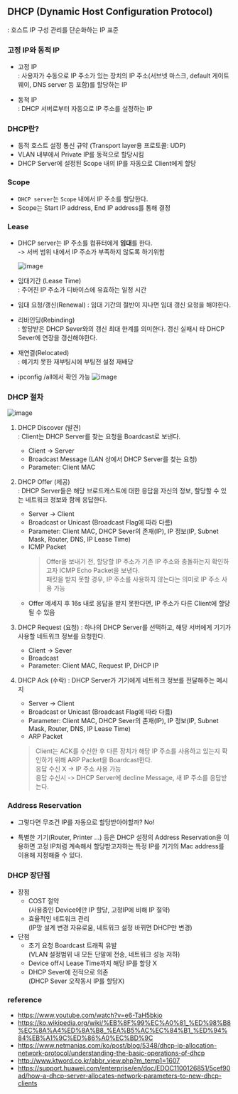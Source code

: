 ## DHCP (Dynamic Host Configuration Protocol)

: 호스트 IP 구성 관리를 단순화하는 IP 표준

### 고정 IP와 동적 IP

- 고정 IP  
 : 사용자가 수동으로 IP 주소가 있는 장치의 IP 주소(서브넷 마스크, default 게이트웨이, DNS server 등 포함)를 할당하는 IP

- 동적 IP  
 :  DHCP 서버로부터 자동으로 IP 주소를 설정하는 IP


### DHCP란?
- 동적 호스트 설정 통신 규약 (Transport layer용 프로토콜: UDP)
- VLAN 내부에서 Private IP를 동적으로 할당시킴
- DHCP Server에 설정된 Scope 내의 IP를 자동으로 Client에게 할당


### Scope
- ``DHCP server``는 ``Scope`` 내에서 IP 주소를 할당한다.  
- Scope는 Start IP address, End IP address를 통해 결정

### Lease
- DHCP server는 IP 주소를 컴퓨터에게 **임대**를 한다.  
-> 서버 범위 내에서 IP 주소가 부족하지 않도록 하기위함
  
  ![image](https://user-images.githubusercontent.com/59992230/112402990-e099ad80-8d50-11eb-86db-0f3615358f7a.png)

- 임대기간 (Lease Time)  
  : 주어진 IP 주소가 디바이스에 유효하는 일정 시간
- 임대 요청/갱신(Renewal)
  : 임대 기간의 절반이 지나면 임대 갱신 요청을 해야한다.
- 리바인딩(Rebinding)  
  : 할당받은 DHCP Sever와의 갱신 최대 한계를 의미한다. 갱신 실패시 타 DHCP Sever에 연장을 갱신해야한다.
- 재연결(Relocated)  
  : 예기치 못한 재부팅시에 부팅전 설정 재배당

- ipconfig /all에서 확인 가능
  ![image](https://user-images.githubusercontent.com/59992230/112415203-cb2f7e00-8d66-11eb-8386-fddf758b6fcb.png)

### DHCP 절차

![image](https://user-images.githubusercontent.com/59992230/112403622-1b501580-8d52-11eb-8d74-d8649a3b02de.png)

1. DHCP Discover (발견)  
 : Client는 DHCP Server를 찾는 요청을 Boardcast로 보낸다.
    - Client -> Server
    - Broadcast Message (LAN 상에서 DHCP Server를 찾는 요청)
    - Parameter: Client MAC

2. DHCP Offer (제공)  
  : DHCP Server들은 해당 브로드캐스트에 대한 응답을 자신의 정보, 할당할 수 있는 네트워크 정보와 함께 응답한다.
   - Server -> Client
   - Broadcast or Unicast (Broadcast Flag에 따라 다름)
   - Parameter: 
  Client MAC, DHCP Sever의 존재(IP), 
  IP 정보(IP, Subnet Mask, Router, DNS, IP Lease Time)
   - ICMP Packet  
     >Offer을 보내기 전, 할당할 IP 주소가 기존 IP 주소와 충돌하는지 확인하고자 ICMP Echo Packet을 보낸다.  
    패킷을 받지 못할 경우, IP 주소를 사용하지 않는다는 의미로 IP 주소 사용 가능
   - Offer 메세지 후  16s 내로 응답을 받지 못한다면, IP 주소가 다른 Client에 할당될 수 있음

3. DHCP Request (요청)
  : 하나의 DHCP Server를 선택하고, 해당 서버에게 기기가 사용할 네트워크 정보를 요청한다.
    - Client -> Sever
    - Broadcast
    - Parameter: 
  Client MAC, Request IP,  DHCP IP

4. DHCP Ack (수락)
  : DHCP Server가 기기에게 네트워크 정보를 전달해주는 메시지
   - Server -> Client
   - Broadcast or Unicast (Broadcast Flag에 따라 다름)
   - Parameter: 
  Client MAC, DHCP Sever의 존재(IP), 
  IP 정보(IP, Subnet Mask, Router, DNS, IP Lease Time)
   - ARP Packet
    > Client는 ACK를 수신한 후 다른 장치가 해당 IP 주소를 사용하고 있는지 확인하기 위해 ARP Packet을 Boardcast한다.  
    응답 수신 X -> IP 주소 사용 가능  
    응답 수신시 -> DHCP Server에 decline Message, 새 IP 주소를 응답받는다.



### Address Reservation

- 그렇다면 무조건 IP를 자동으로 할당받아야할까? No!

- 특별한 기기(Router, Printer ...) 등은 DHCP 설정의 Address Reservation을 이용하면 고정 IP처럼 계속해서 할당받고자하는 특정 IP를 기기의 Mac address를 이용해 지정해줄 수 있다.

### DHCP 장단점
 - 장점
   - COST 절약  
  (사용중인 Device에만 IP 할당, 고정IP에 비해 IP 절약)
   - 효율적인 네트워크 관리   
  (IP망 설계 변경 자유로움, 네트워크 설정 바뀌면 DHCP만 변경)
 - 단점
   - 초기 요청 Boardcast 트래픽 유발   
  (VLAN 설정범위 내 모든 단말에 전송, 네트워크 성능 저하)
   - Device off시 Lease Time까지 해당 IP를 할당 X
   - DHCP Sever에 전적으로 의존  
   (DHCP Sever 오작동시 IP를 할당X)






### reference
- https://www.youtube.com/watch?v=e6-TaH5bkjo
- https://ko.wikipedia.org/wiki/%EB%8F%99%EC%A0%81_%ED%98%B8%EC%8A%A4%ED%8A%B8_%EA%B5%AC%EC%84%B1_%ED%94%84%EB%A1%9C%ED%86%A0%EC%BD%9C
- https://www.netmanias.com/ko/post/blog/5348/dhcp-ip-allocation-network-protocol/understanding-the-basic-operations-of-dhcp
- http://www.ktword.co.kr/abbr_view.php?m_temp1=1607
- https://support.huawei.com/enterprise/en/doc/EDOC1100126851/5cef90ad/how-a-dhcp-server-allocates-network-parameters-to-new-dhcp-clients



